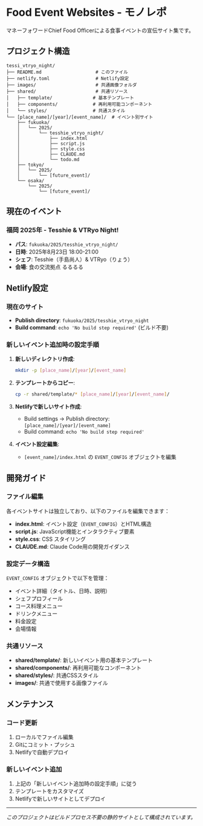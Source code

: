 # Food Event Websites - モノレポ

マネーフォワードChief Food Officerによる食事イベントの宣伝サイト集です。

## プロジェクト構造

```
tessi_vtryo_night/
├── README.md                    # このファイル
├── netlify.toml                 # Netlify設定
├── images/                      # 共通画像フォルダ
├── shared/                      # 共通リソース
│   ├── template/               # 基本テンプレート
│   ├── components/             # 再利用可能コンポーネント
│   └── styles/                 # 共通スタイル
└── [place_name]/[year]/[event_name]/  # イベント別サイト
    ├── fukuoka/
    │   └── 2025/
    │       └── tesshie_vtryo_night/
    │           ├── index.html
    │           ├── script.js
    │           ├── style.css
    │           ├── CLAUDE.md
    │           └── todo.md
    ├── tokyo/
    │   └── 2025/
    │       └── [future_event]/
    └── osaka/
        └── 2025/
            └── [future_event]/
```

## 現在のイベント

### 福岡 2025年 - Tesshie & VTRyo Night!
- **パス**: `fukuoka/2025/tesshie_vtryo_night/`
- **日時**: 2025年8月23日 18:00-21:00
- **シェフ**: Tesshie（手島尚人）& VTRyo（りょう）
- **会場**: 食の交流拠点 るるるる

## Netlify設定

### 現在のサイト
- **Publish directory**: `fukuoka/2025/tesshie_vtryo_night`
- **Build command**: `echo 'No build step required'` (ビルド不要)

### 新しいイベント追加時の設定手順

1. **新しいディレクトリ作成**:
   ```bash
   mkdir -p [place_name]/[year]/[event_name]
   ```

2. **テンプレートからコピー**:
   ```bash
   cp -r shared/template/* [place_name]/[year]/[event_name]/
   ```

3. **Netlifyで新しいサイト作成**:
   - Build settings → Publish directory: `[place_name]/[year]/[event_name]`
   - Build command: `echo 'No build step required'`

4. **イベント設定編集**:
   - `[event_name]/index.html` の `EVENT_CONFIG` オブジェクトを編集

## 開発ガイド

### ファイル編集
各イベントサイトは独立しており、以下のファイルを編集できます：

- **index.html**: イベント設定（`EVENT_CONFIG`）とHTML構造
- **script.js**: JavaScript機能とインタラクティブ要素
- **style.css**: CSS スタイリング
- **CLAUDE.md**: Claude Code用の開発ガイダンス

### 設定データ構造
`EVENT_CONFIG` オブジェクトで以下を管理：
- イベント詳細（タイトル、日時、説明）
- シェフプロフィール
- コース料理メニュー
- ドリンクメニュー
- 料金設定
- 会場情報

### 共通リソース
- **shared/template/**: 新しいイベント用の基本テンプレート
- **shared/components/**: 再利用可能なコンポーネント
- **shared/styles/**: 共通CSSスタイル
- **images/**: 共通で使用する画像ファイル

## メンテナンス

### コード更新
1. ローカルでファイル編集
2. Gitにコミット・プッシュ
3. Netlifyで自動デプロイ

### 新しいイベント追加
1. 上記の「新しいイベント追加時の設定手順」に従う
2. テンプレートをカスタマイズ
3. Netlifyで新しいサイトとしてデプロイ

---
*このプロジェクトはビルドプロセス不要の静的サイトとして構成されています。*
